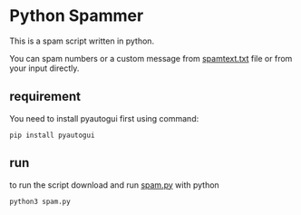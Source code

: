 # Python Spammer

This is a spam script written in python.

You can spam numbers or a custom message from [spamtext.txt](https://github.com/pexemo/Python-Spammer/blob/main/spamtext.txt) file or from your input directly.

## requirement
You need to install pyautogui first using command:
```
pip install pyautogui 
```

## run
to run the script download and run [spam.py](https://github.com/pexemo/Python-Spammer/blob/main/spam.py) with python
```
python3 spam.py
```
